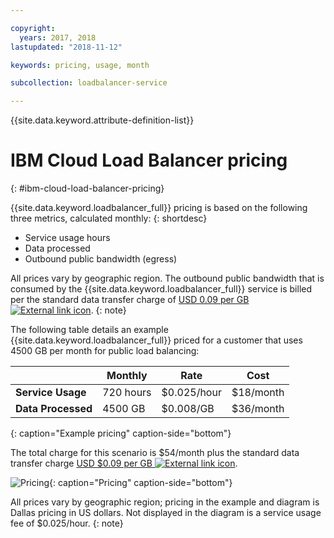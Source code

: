```yaml
---

copyright:
  years: 2017, 2018
lastupdated: "2018-11-12"

keywords: pricing, usage, month

subcollection: loadbalancer-service

---
```


{{site.data.keyword.attribute-definition-list}}

# IBM Cloud Load Balancer pricing
{: #ibm-cloud-load-balancer-pricing}

{{site.data.keyword.loadbalancer_full}} pricing is based on the following three metrics, calculated monthly:
{: shortdesc}

* Service usage hours
* Data processed
* Outbound public bandwidth (egress)

All prices vary by geographic region. The outbound public bandwidth that is consumed by the {{site.data.keyword.loadbalancer_full}} service is billed per the standard data transfer charge of [USD 0.09 per GB ![External link icon](../../icons/launch-glyph.svg "External link icon")](https://www.ibm.com/cloud/bandwidth).
{: note}

The following table details an example {{site.data.keyword.loadbalancer_full}} priced for a customer that uses 4500 GB per month for public load balancing:

| | Monthly | Rate | Cost |
| ------------- | ------------- | ------------- | ------------- |
| **Service Usage** | 720 hours | $0.025/hour | $18/month |
| **Data Processed** | 4500 GB | $0.008/GB | $36/month |
{: caption="Example pricing" caption-side="bottom"}

The total charge for this scenario is $54/month plus the standard data transfer charge [USD $0.09 per GB ![External link icon](../../icons/launch-glyph.svg "External link icon")](https://www.ibm.com/cloud/bandwidth).

![Pricing](./images/pricing.png){: caption="Pricing" caption-side="bottom"}

All prices vary by geographic region; pricing in the example and diagram is Dallas pricing in US dollars. Not displayed in the diagram is a service usage fee of $0.025/hour.
{: note}
